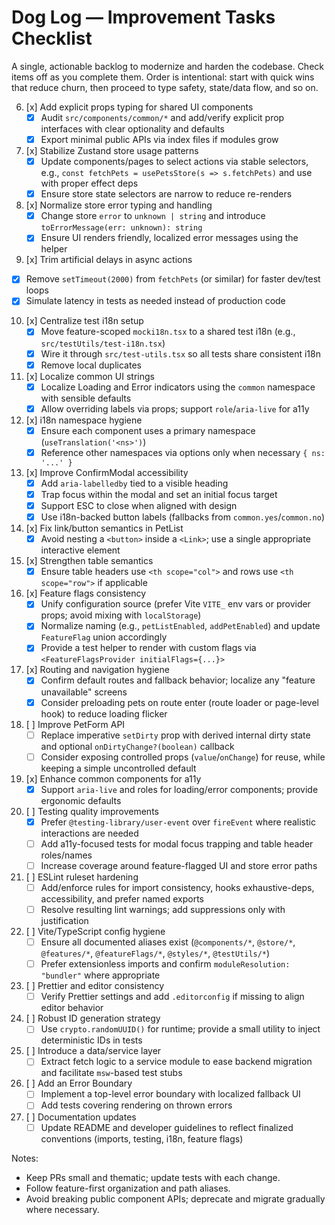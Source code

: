 # Dog Log — Improvement Tasks Checklist

A single, actionable backlog to modernize and harden the codebase. Check items off as you complete them. Order is intentional: start with quick wins that reduce churn, then proceed to type safety, state/data flow, and so on.

6. [x] Add explicit props typing for shared UI components
   - [x] Audit `src/components/common/*` and add/verify explicit prop interfaces with clear optionality and defaults
   - [x] Export minimal public APIs via index files if modules grow

7. [x] Stabilize Zustand store usage patterns
   - [x] Update components/pages to select actions via stable selectors, e.g., `const fetchPets = usePetsStore(s => s.fetchPets)` and use with proper effect deps
   - [x] Ensure store state selectors are narrow to reduce re-renders

8. [x] Normalize store error typing and handling
   - [x] Change store `error` to `unknown | string` and introduce `toErrorMessage(err: unknown): string`
   - [x] Ensure UI renders friendly, localized error messages using the helper

9. [x] Trim artificial delays in async actions
  - [x] Remove `setTimeout(2000)` from `fetchPets` (or similar) for faster dev/test loops
  - [x] Simulate latency in tests as needed instead of production code

10. [x] Centralize test i18n setup
    - [x] Move feature-scoped `mocki18n.tsx` to a shared test i18n (e.g., `src/testUtils/test-i18n.tsx`)
    - [x] Wire it through `src/test-utils.tsx` so all tests share consistent i18n
    - [x] Remove local duplicates

11. [x] Localize common UI strings
    - [x] Localize Loading and Error indicators using the `common` namespace with sensible defaults
    - [x] Allow overriding labels via props; support `role`/`aria-live` for a11y

12. [x] i18n namespace hygiene
    - [x] Ensure each component uses a primary namespace (`useTranslation('<ns>')`)
    - [x] Reference other namespaces via options only when necessary `{ ns: '...' }`

13. [x] Improve ConfirmModal accessibility
    - [x] Add `aria-labelledby` tied to a visible heading
    - [x] Trap focus within the modal and set an initial focus target
    - [x] Support ESC to close when aligned with design
    - [x] Use i18n-backed button labels (fallbacks from `common.yes`/`common.no`)

14. [x] Fix link/button semantics in PetList
    - [x] Avoid nesting a `<button>` inside a `<Link>`; use a single appropriate interactive element

15. [x] Strengthen table semantics
    - [x] Ensure table headers use `<th scope="col">` and rows use `<th scope="row">` if applicable

16. [x] Feature flags consistency
    - [x] Unify configuration source (prefer Vite `VITE_` env vars or provider props; avoid mixing with `localStorage`)
    - [x] Normalize naming (e.g., `petListEnabled`, `addPetEnabled`) and update `FeatureFlag` union accordingly
    - [x] Provide a test helper to render with custom flags via `<FeatureFlagsProvider initialFlags={...}>`

17. [x] Routing and navigation hygiene
    - [x] Confirm default routes and fallback behavior; localize any "feature unavailable" screens
    - [x] Consider preloading pets on route enter (route loader or page-level hook) to reduce loading flicker

18. [ ] Improve PetForm API
    - [ ] Replace imperative `setDirty` prop with derived internal dirty state and optional `onDirtyChange?(boolean)` callback
    - [ ] Consider exposing controlled props (`value`/`onChange`) for reuse, while keeping a simple uncontrolled default

19. [x] Enhance common components for a11y
    - [x] Support `aria-live` and roles for loading/error components; provide ergonomic defaults

20. [ ] Testing quality improvements
    - [x] Prefer `@testing-library/user-event` over `fireEvent` where realistic interactions are needed
    - [ ] Add a11y-focused tests for modal focus trapping and table header roles/names
    - [ ] Increase coverage around feature-flagged UI and store error paths

21. [ ] ESLint ruleset hardening
    - [ ] Add/enforce rules for import consistency, hooks exhaustive-deps, accessibility, and prefer named exports
    - [ ] Resolve resulting lint warnings; add suppressions only with justification

22. [ ] Vite/TypeScript config hygiene
    - [ ] Ensure all documented aliases exist (`@components/*`, `@store/*`, `@features/*`, `@featureFlags/*`, `@styles/*`, `@testUtils/*`)
    - [ ] Prefer extensionless imports and confirm `moduleResolution: "bundler"` where appropriate

23. [ ] Prettier and editor consistency
    - [ ] Verify Prettier settings and add `.editorconfig` if missing to align editor behavior

24. [ ] Robust ID generation strategy
    - [ ] Use `crypto.randomUUID()` for runtime; provide a small utility to inject deterministic IDs in tests

25. [ ] Introduce a data/service layer
    - [ ] Extract fetch logic to a service module to ease backend migration and facilitate `msw`-based test stubs

26. [ ] Add an Error Boundary
    - [ ] Implement a top-level error boundary with localized fallback UI
    - [ ] Add tests covering rendering on thrown errors

27. [ ] Documentation updates
    - [ ] Update README and developer guidelines to reflect finalized conventions (imports, testing, i18n, feature flags)

Notes:
- Keep PRs small and thematic; update tests with each change.
- Follow feature-first organization and path aliases.
- Avoid breaking public component APIs; deprecate and migrate gradually where necessary.
